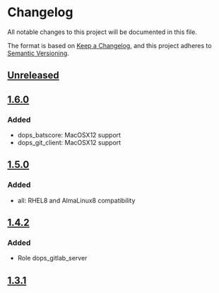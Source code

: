 # Changelog

All notable changes to this project will be documented in this file.

The format is based on [Keep a Changelog](https://keepachangelog.com/en/1.0.0/),
and this project adheres to [Semantic Versioning](https://semver.org/spec/v2.0.0.html).

## [Unreleased]

## [1.6.0]

### Added

- dops_batscore: MacOSX12 support
- dops_git_client: MacOSX12 support

## [1.5.0]

### Added

- all: RHEL8 and AlmaLinux8 compatibility

## [1.4.2]

### Added

- Role dops_gitlab_server

## [1.3.1]

[Unreleased]: https://github.com/serdigital64/aplatform64/compare/1.6.0...HEAD
[1.6.0]: https://github.com/serdigital64/aplatform64/compare/1.5.0...1.6.0
[1.5.0]: https://github.com/serdigital64/aplatform64/compare/1.4.2...1.5.0
[1.4.2]: https://github.com/serdigital64/aplatform64/compare/1.3.1...1.4.2
[1.3.1]: https://github.com/serdigital64/aplatform64/releases/tag/1.3.1
